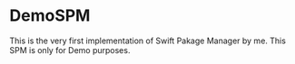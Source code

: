 # DemoSPM

This is the very first implementation of Swift Pakage Manager by me. This SPM is only for Demo purposes.
